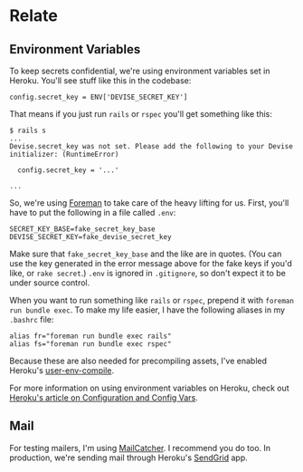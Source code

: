 Relate
========

## Environment Variables

To keep secrets confidential, we're using environment variables set in Heroku.  You'll see stuff like this in the codebase:

    config.secret_key = ENV['DEVISE_SECRET_KEY']

That means if you just run `rails` or `rspec` you'll get something like this:

    $ rails s
    ...
    Devise.secret_key was not set. Please add the following to your Devise initializer: (RuntimeError)

      config.secret_key = '...'

    ...

So, we're using [Foreman](http://github.com/ddollar/foreman) to take care of the heavy lifting for us.  First, you'll have to put the following in a file called `.env`:

    SECRET_KEY_BASE=fake_secret_key_base
    DEVISE_SECRET_KEY=fake_devise_secret_key

Make sure that `fake_secret_key_base` and the like are in quotes.  (You can use the key generated in the error message above for the fake keys if you'd like, or `rake secret`.)  `.env` is ignored in `.gitignore`, so don't expect it to be under source control.

When you want to run something like `rails` or `rspec`, prepend it with `foreman run bundle exec`.  To make my life easier, I have the following aliases in my `.bashrc` file:

    alias fr="foreman run bundle exec rails"
    alias fs="foreman run bundle exec rspec"
    
Because these are also needed for precompiling assets, I've enabled Heroku's [user-env-compile](http://devcenter.heroku.com/articles/labs-user-env-compile).

For more information on using environment variables on Heroku, check out [Heroku's article on Configuration and Config Vars](http://devcenter.heroku.com/articles/config-vars).

## Mail

For testing mailers, I'm using [MailCatcher](http://mailcatcher.me).  I recommend you do too.  In production, we're sending mail through Heroku's [SendGrid](http://devcenter.heroku.com/articles/sendgrid) app.
